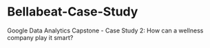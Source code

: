 # Bellabeat-Case-Study
Google Data Analytics Capstone - Case Study 2: How can a wellness company play it smart?
